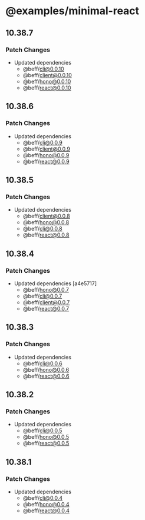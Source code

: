 # @examples/minimal-react

## 10.38.7

### Patch Changes

- Updated dependencies
  - @beff/cli@0.0.10
  - @beff/client@0.0.10
  - @beff/hono@0.0.10
  - @beff/react@0.0.10

## 10.38.6

### Patch Changes

- Updated dependencies
  - @beff/cli@0.0.9
  - @beff/client@0.0.9
  - @beff/hono@0.0.9
  - @beff/react@0.0.9

## 10.38.5

### Patch Changes

- Updated dependencies
  - @beff/client@0.0.8
  - @beff/hono@0.0.8
  - @beff/cli@0.0.8
  - @beff/react@0.0.8

## 10.38.4

### Patch Changes

- Updated dependencies [a4e5717]
  - @beff/hono@0.0.7
  - @beff/cli@0.0.7
  - @beff/client@0.0.7
  - @beff/react@0.0.7

## 10.38.3

### Patch Changes

- Updated dependencies
  - @beff/cli@0.0.6
  - @beff/hono@0.0.6
  - @beff/react@0.0.6

## 10.38.2

### Patch Changes

- Updated dependencies
  - @beff/cli@0.0.5
  - @beff/hono@0.0.5
  - @beff/react@0.0.5

## 10.38.1

### Patch Changes

- Updated dependencies
  - @beff/cli@0.0.4
  - @beff/hono@0.0.4
  - @beff/react@0.0.4
